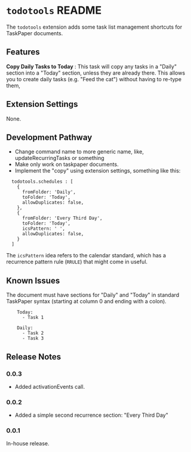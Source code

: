 # `todotools` README

The `todotools` extension adds some task list management shortcuts for TaskPaper documents.

## Features

**Copy Daily Tasks to Today**
: This task will copy any tasks in a "Daily" section into a "Today" section, unless they are already there. This allows you to create daily tasks (e.g. "Feed the cat") without having to re-type them,

## Extension Settings

None. 

## Development Pathway

* Change command name to more generic name, like, updateRecurringTasks or something
* Make only work on taskpaper documents.
* Implement the "copy" using extension settings, something like this:

````
  todotools.schedules : [
    { 
      fromFolder: 'Daily', 
      toFolder: 'Today',
      allowDuplicates: false, 
    },
    { 
      fromFolder: 'Every Third Day', 
      toFolder: 'Today',
      icsPattern: ' ',
      allowDuplicates: false, 
    }
  ]
````

The `icsPattern` idea refers to the calendar standard, which has a recurrence pattern rule (`RRULE`) that might come in useful.

## Known Issues

The document must have sections for "Daily" and "Today" in standard TaskPaper syntax (starting at column 0 and ending with a colon).

````
    Today:
      - Task 1

    Daily:
      - Task 2
      - Task 3
````

## Release Notes

### 0.0.3

* Added activationEvents call. 

### 0.0.2

* Added a simple second recurrence section: "Every Third Day" 

### 0.0.1

In-house release. 